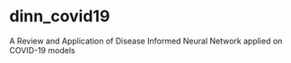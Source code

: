 # dinn_covid19
A Review and Application of Disease Informed Neural Network applied on COVID-19 models
